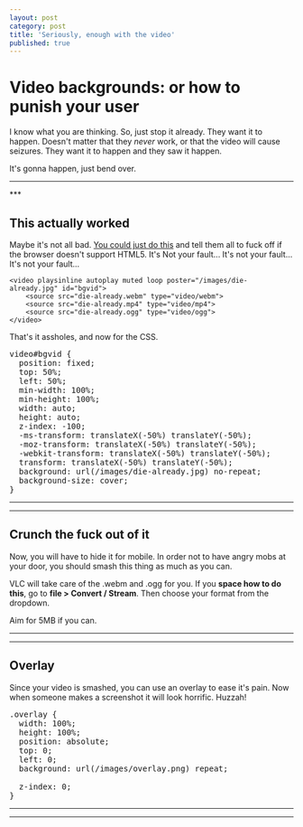 ```yaml
---
layout: post
category: post
title: 'Seriously, enough with the video'
published: true
---
```


# Video backgrounds: or how to punish your user #

I know what you are thinking. So, just stop it already. They want it to happen. Doesn't matter that they *never* work, or that the video will cause seizures. They want it to happen and they saw it happen.

It's gonna happen, just bend over.

<hr class="rule">
***

## This actually worked ##

Maybe it's not all bad. [You could just do this](http://thenewcode.com/777/Create-Fullscreen-HTML5-Page-Background-Video) and tell them all to fuck off if the browser doesn't support HTML5. It's Not your fault... It's not your fault... It's not your fault...

	<video playsinline autoplay muted loop poster="/images/die-already.jpg" id="bgvid">
    	<source src="die-already.webm" type="video/webm">
    	<source src="die-already.mp4" type="video/mp4">
    	<source src="die-already.ogg" type="video/ogg">
	</video>


That's it assholes, and now for the CSS.

<pre>
video#bgvid {
  position: fixed;
  top: 50%;
  left: 50%;
  min-width: 100%;
  min-height: 100%;
  width: auto;
  height: auto;
  z-index: -100;
  -ms-transform: translateX(-50%) translateY(-50%);
  -moz-transform: translateX(-50%) translateY(-50%);
  -webkit-transform: translateX(-50%) translateY(-50%);
  transform: translateX(-50%) translateY(-50%);
  background: url(/images/die-already.jpg) no-repeat;
  background-size: cover;
}
</pre>

***
***

## Crunch the fuck out of it ##

Now, you will have to hide it for mobile. In order not to have angry mobs at your door, you should smash this thing as much as you can.

VLC will take care of the .webm and .ogg for you. If you **space how to do this**, go to **file > Convert / Stream**. Then choose your format from the dropdown.

Aim for 5MB if you can.

***
***

## Overlay ##

Since your video is smashed, you can use an overlay to ease it's pain. Now when someone makes a screenshot it will look horrific. Huzzah!

<pre>
.overlay {
  width: 100%;
  height: 100%;
  position: absolute;
  top: 0;
  left: 0;
  background: url(/images/overlay.png) repeat;
  <!-- or whatever z works -->
  z-index: 0;
}
</pre>

***
***
